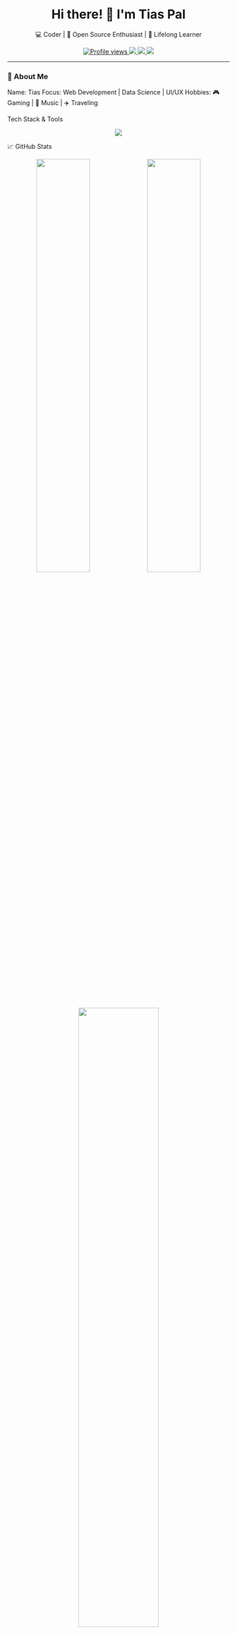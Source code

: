 <h1 align="center">Hi there! 👋 I'm Tias Pal</h1>

<p align="center">
  💻 Coder | 🚀 Open Source Enthusiast | 🎯 Lifelong Learner  
</p>

<p align="center">
  <a href="https://github.com/TiasPal">
    <img src="https://komarev.com/ghpvc/?username=yourusername&style=flat-square&color=blue" alt="Profile views" />
  </a>
  <a href="mailto:pal.tias2007@gmail.com.com">
    <img src="https://img.shields.io/badge/Email-D14836?style=flat-square&logo=gmail&logoColor=white" />
  </a>
  <a href="https://www.linkedin.com/in/tias-pal-148890316/">
    <img src="https://img.shields.io/badge/LinkedIn-blue?style=flat-square&logo=linkedin&logoColor=white" />
  </a>
  <a href="https://x.com/PalTias">
    <img src="https://img.shields.io/badge/Twitter-%231DA1F2.svg?style=flat-square&logo=twitter&logoColor=white" />
  </a>
</p>

---

### 🌟 About Me
Name: Tias
Focus: Web Development | Data Science | UI/UX
Hobbies: 🎮 Gaming | 🎵 Music | ✈️ Traveling

Tech Stack & Tools
<p align="center"> <img src="https://skillicons.dev/icons?i=python,flask,js,react,html,css,bootstrap,mysql,git,github,vscode,figma" /> </p>

📈 GitHub Stats
<p align="center"> <img src="https://github-readme-stats.vercel.app/api?username=TiasPal&show_icons=true&theme=tokyonight" width="49%" /> <img src="https://github-readme-streak-stats.herokuapp.com/?user=TiasPal&theme=tokyonight" width="49%" /> </p> <p align="center"> <img src="https://github-readme-stats.vercel.app/api/top-langs/?username=yourusername&layout=compact&theme=tokyonight" width="60%" /> </p>

🚀 Highlight Projects
🛍️ TrendNest – A full-featured e-commerce app with analytics and wishlist support.

📬 Let's Connect!
💬 I’m always open to discussing ideas, collaborating on projects, or just chatting about tech & innovation.

📧 Email: pal.tias2007@gmail.com
🔗 LinkedIn: https://www.linkedin.com/in/tias-pal-148890316/
🐦 Twitter: https://x.com/PalTias
<p align="center"> <b>Thanks for visiting! ⭐️ Feel free to check out my repositories and drop a star if you like something!</b> </p> <p align="center"> <img src="https://readme-typing-svg.herokuapp.com?font=Fira+Code&pause=1000&center=true&vCenter=true&width=435&lines=Happy+Coding!+🚀;Let's+Build+Something+Awesome+Together!+💡" /> </p> 
